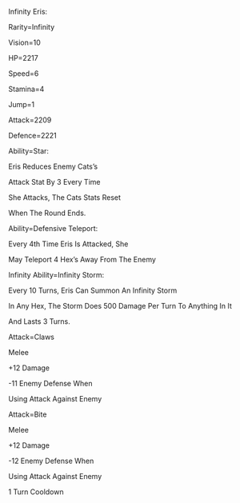 Infinity Eris:

Rarity=Infinity

Vision=10

HP=2217

Speed=6

Stamina=4

Jump=1

Attack=2209

Defence=2221

Ability=Star:

Eris Reduces Enemy Cats’s

Attack Stat By 3 Every Time

She Attacks, The Cats Stats Reset

When The Round Ends.

Ability=Defensive Teleport:

Every 4th Time Eris Is Attacked, She

May Teleport 4 Hex’s Away From The Enemy

Infinity Ability=Infinity Storm:

Every 10 Turns, Eris Can Summon An Infinity Storm

In Any Hex, The Storm Does 500 Damage Per Turn To Anything In It

And Lasts 3 Turns.

Attack=Claws

Melee

+12 Damage

-11 Enemy Defense When

Using Attack Against Enemy

Attack=Bite

Melee

+12 Damage

-12 Enemy Defense When

Using Attack Against Enemy

1 Turn Cooldown
